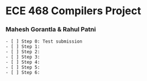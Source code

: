 # ECE 468 Compilers Project
### Mahesh Gorantla & Rahul Patni

	- [ ] Step 0: Test submission
	- [ ] Step 1: 
	- [ ] Step 2: 
	- [ ] Step 3: 
	- [ ] Step 4: 
	- [ ] Step 5: 
	- [ ] Step 6: 
